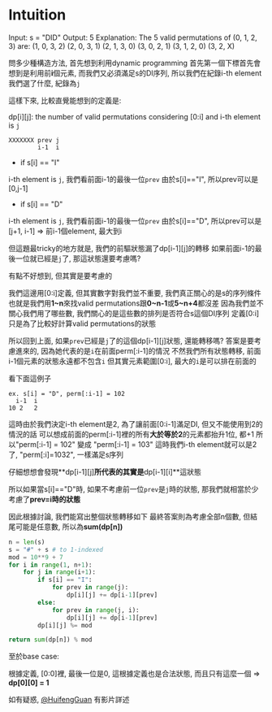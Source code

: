 # Intuition

Input: s = "DID"
Output: 5
Explanation: The 5 valid permutations of (0, 1, 2, 3) are:
(1, 0, 3, 2)
(2, 0, 3, 1)
(2, 1, 3, 0)
(3, 0, 2, 1)
(3, 1, 2, 0)
(3, 2, X)

問多少種構造方法, 首先想到利用dynamic programming
首先第一個下標首先會想到是利用前**i**個元素, 而我們又必須滿足s的DI序列, 所以我們在紀錄i-th element我們選了什麼, 紀錄為`j`

這樣下來, 比較直覺能想到的定義是:

dp[i][j]: the number of valid permutations considering [0:i] and i-th element is `j`

```
XXXXXXX prev j
        i-1  i
```

- if s[i] == "I"

i-th element is `j`, 我們看前面i-1的最後一位`prev`
由於s[i]=="I", 所以prev可以是[0,j-1]

- if s[i] == "D"

i-th element is `j`, 我們看前面i-1的最後一位`prev`
由於s[i]=="D", 所以prev可以是[j+1, i-1] => 前i-1個element, 最大到i

但這題最tricky的地方就是, 我們的前驅狀態漏了dp[i-1][j]的轉移
如果前面i-1的最後一位就已經是`j`了, 那這狀態還要考慮嗎?

有點不好想到, 但其實是要考慮的

我們這邊用[0:i]定義, 但其實數字對我們並不重要, 我們真正關心的是s的序列條件
也就是我們用**1~n**來找valid permutations跟**0~n-1**或**5~n+4**都沒差
因為我們並不關心我們用了哪些數, 我們關心的是這些數的排列是否符合s這個DI序列
定義[0:i]只是為了比較好計算valid permutations的狀態

所以回到上面, 如果`prev`已經是`j`了的這個dp[i-1][j]狀態, 還能轉移嗎?
答案是要考慮進來的, 因為她代表的是`i`在前面perm[:i-1]的情況
不然我們所有狀態轉移, 前面i-1個元素的狀態永遠都不包含`i`
但其實元素範圍[0:i], 最大的`i`是可以排在前面的

看下面這例子
```
ex. s[i] = "D", perm[:i-1] = 102
  i-1  i
10 2   2
```

這時由於我們決定i-th element是2, 為了讓前面[0:i-1]滿足DI, 但又不能使用到2的情況的話
可以想成前面的perm[:i-1]裡的所有**大於等於2**的元素都抬升1位, 都+1
所以"perm[:i-1] = 102" 變成 "perm[:i-1] = 103"
這時我們i-th element就可以是2了, "perm[:i]=1032", 一樣滿足s序列

仔細想想會發現**dp[i-1][j]**所代表的其實是**dp[i-1][i]**這狀態

所以如果當s[i]=="D"時, 如果不考慮前一位`prev`是`j`時的狀態, 那我們就相當於少考慮了**prev=i時的狀態**

因此根據討論, 我們能寫出整個狀態轉移如下
最終答案則為考慮全部n個數, 但結尾可能是任意數, 所以為**sum(dp[n])**

```py
n = len(s)
s = "#" + s # to 1-indexed
mod = 10**9 + 7
for i in range(1, n+1):
    for j in range(i+1):
        if s[i] == "I":
            for prev in range(j):
                dp[i][j] += dp[i-1][prev]
        else:
            for prev in range(j, i):
                dp[i][j] += dp[i-1][prev]
        dp[i][j] %= mod

return sum(dp[n]) % mod
```

至於base case:

根據定義, [0:0]裡, 最後一位是0, 這根據定義也是合法狀態, 而且只有這麼一個
=> **dp[0][0] = 1**

如有疑惑, [@HuifengGuan](https://www.youtube.com/watch?v=WL-w3dbOOYw&ab_channel=HuifengGuan) 有影片詳述